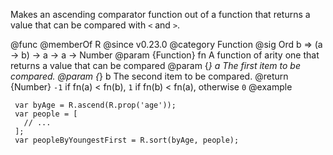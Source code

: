 Makes an ascending comparator function out of a function that returns a value
that can be compared with `<` and `>`.

@func
@memberOf R
@since v0.23.0
@category Function
@sig Ord b => (a -> b) -> a -> a -> Number
@param {Function} fn A function of arity one that returns a value that can be compared
@param {*} a The first item to be compared.
@param {*} b The second item to be compared.
@return {Number} `-1` if fn(a) < fn(b), `1` if fn(b) < fn(a), otherwise `0`
@example

     var byAge = R.ascend(R.prop('age'));
     var people = [
       // ...
     ];
     var peopleByYoungestFirst = R.sort(byAge, people);
